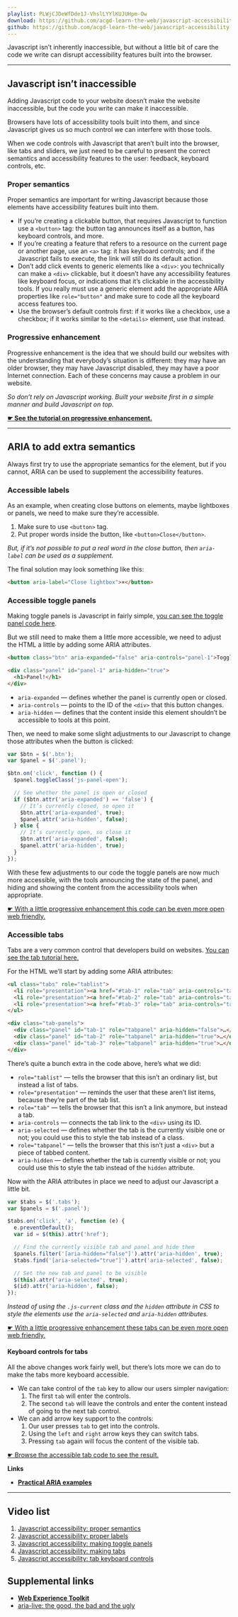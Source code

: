 ```yaml
---
playlist: PLWjCJDeWfDde1J-VhslLYYlKUJUHpm-Ow
download: https://github.com/acgd-learn-the-web/javascript-accessibility-code/archive/master.zip
github: https://github.com/acgd-learn-the-web/javascript-accessibility-code
---
```


Javascript isn’t inherently inaccessible, but without a little bit of care the code we write can disrupt accessibility features built into the browser.

---

## Javascript isn’t inaccessible

Adding Javascript code to your website doesn’t make the website inaccessible, but the code you write can make it inaccessible.

Browsers have lots of accessibility tools built into them, and since Javascript gives us so much control we can interfere with those tools.

When we code controls with Javascript that aren’t built into the browser, like tabs and sliders, we just need to be careful to present the correct semantics and accessibility features to the user: feedback, keyboard controls, etc.

### Proper semantics

Proper semantics are important for writing Javascript because those elements have accessibility features built into them.

- If you’re creating a clickable button, that requires Javascript to function use a `<button>` tag: the button tag announces itself as a button, has keyboard controls, and more.
- If you’re creating a feature that refers to a resource on the current page or another page, use an `<a>` tag: it has keyboard controls; and if the Javascript fails to execute, the link will still do its default action.
- Don’t add click events to generic elements like a `<div>`: you technically can make a `<div>` clickable, but it doesn’t have any accessibility features like keyboard focus, or indications that it’s clickable in the accessibility tools.
  If you really must use a generic element add the appropriate ARIA properties like `role="button"` and make sure to code all the keyboard access features too.
- Use the browser’s default controls first: if it works like a checkbox, use a checkbox; if it works similar to the `<details>` element, use that instead.

### Progressive enhancement

Progressive enhancement is the idea that we should build our websites with the understanding that everybody’s situation is different: they may have an older browser, they may have Javascript disabled, they may have a poor Internet connection. Each of these concerns may cause a problem in our website.

*So don’t rely on Javascript working. Built your website first in a simple manner and build Javascript on top.*

**[☛ See the tutorial on progressive enhancement.](/topics/progressive-enhancement/)**

---

## ARIA to add extra semantics

Always first try to use the appropriate semantics for the element, but if you cannot, ARIA can be used to supplement the accessibility features.

### Accessible labels

As an example, when creating close buttons on elements, maybe lightboxes or panels, we need to make sure they’re accessible.

1. Make sure to use `<button>` tag.
2. Put proper words inside the button, like `<button>Close</button>`.

*But, if it’s not possible to put a real word in the close button, then `aria-label` can be used as a supplement.*

The final solution may look something like this:

```html
<button aria-label="Close lightbox">×</button>
```

### Accessible toggle panels

Making toggle panels is Javascript in fairly simple, [you can see the toggle panel code here](/topics/javascript-components/#toggle-panels).

But we still need to make them a little more accessible, we need to adjust the HTML a little by adding some ARIA attributes.

```html
<button class="btn" aria-expanded="false" aria-controls="panel-1">Toggle</button>

<div class="panel" id="panel-1" aria-hidden="true">
  <h1>Panel!</h1>
</div>
```

- `aria-expanded` — defines whether the panel is currently open or closed.
- `aria-controls` — points to the ID of the `<div>` that this button changes.
- `aria-hidden` — defines that the content inside this element shouldn’t be accessible to tools at this point.

Then, we need to make some slight adjustments to our Javascript to change those attributes when the button is clicked:

```js
var $btn = $('.btn');
var $panel = $('.panel');

$btn.on('click', function () {
  $panel.toggleClass('js-panel-open');

  // See whether the panel is open or closed
  if ($btn.attr('aria-expanded') == 'false') {
    // It’s currently closed, so open it
    $btn.attr('aria-expanded', true);
    $panel.attr('aria-hidden', false);
  } else {
    // It’s currently open, so close it
    $btn.attr('aria-expanded', false);
    $panel.attr('aria-hidden', true);
  }
});
```

With these few adjustments to our code the toggle panels are now much more accessible, with the tools announcing the state of the panel, and hiding and showing the content from the accessibility tools when appropriate.

[☛ With a little progressive enhancement this code can be even more open web friendly.](/topics/progressive-enhancement/)

### Accessible tabs

Tabs are a very common control that developers build on websites. [You can see the tab tutorial here.](/topics/javascript-components/#tabs)

For the HTML we’ll start by adding some ARIA attributes:

```html
<ul class="tabs" role="tablist">
  <li role="presentation"><a href="#tab-1" role="tab" aria-controls="tab-1" aria-selected="true">Tab 1</a></li>
  <li role="presentation"><a href="#tab-2" role="tab" aria-controls="tab-2">Tab 2</a></li>
  <li role="presentation"><a href="#tab-3" role="tab" aria-controls="tab-3">Tab 3</a></li>
</ul>

<div class="tab-panels">
  <div class="panel" id="tab-1" role="tabpanel" aria-hidden="false">…</div>
  <div class="panel" id="tab-2" role="tabpanel" aria-hidden="true">…</div>
  <div class="panel" id="tab-3" role="tabpanel" aria-hidden="true">…</div>
</div>
```

There’s quite a bunch extra in the code above, here’s what we did:

- `role="tablist"` — tells the browser that this isn’t an ordinary list, but instead a list of tabs.
- `role="presentation"` — reminds the user that these aren’t list items, because they’re part of the tab list.
- `role="tab"` — tells the browser that this isn’t a link anymore, but instead a tab.
- `aria-controls` — connects the tab link to the `<div>` using its ID.
- `aria-selected` — defines whether the tab is the currently visible one or not; you could use this to style the tab instead of a class.
- `role="tabpanel"` — tells the browser that this isn’t just a `<div>` but a piece of tabbed content.
- `aria-hidden` — defines whether the tab is currently visible or not; you could use this to style the tab instead of the `hidden` attribute.

Now with the ARIA attributes in place we need to adjust our Javascript a little bit.

```js
var $tabs = $('.tabs');
var $panels = $('.panel');

$tabs.on('click', 'a', function (e) {
  e.preventDefault();
  var id = $(this).attr('href');

  // Find the currently visible tab and panel and hide them
  $panels.filter('[aria-hidden="false"]').attr('aria-hidden', true);
  $tabs.find('[aria-selected="true"]').attr('aria-selected', false);

  // Set the new tab and panel to be visible
  $(this).attr('aria-selected', true);
  $(id).attr('aria-hidden', false);
});
```

*Instead of using the `.js-current` class and the `hidden` attribute in CSS to style the elements use the `aria-selected` and `aria-hidden` attributes.*

[☛ With a little progressive enhancement these tabs can be even more open web friendly.](/topics/progressive-enhancement/)

#### Keyboard controls for tabs

All the above changes work fairly well, but there’s lots more we can do to make the tabs more keyboard accessible.

- We can take control of the `tab` key to allow our users simpler navigation:
  1. The first `tab` will enter the controls.
  2. The second `tab` will leave the controls and enter the content instead of going to the next tab control.
- We can add arrow key support to the controls:
  1. Our user presses `tab` to get into the controls.
  2. Using the `left` and `right` arrow keys they can switch tabs.
  3. Pressing `tab` again will focus the content of the visible tab.

[☛ Browse the accessible tab code to see the result.](https://github.com/acgd-learn-the-web/javascript-accessibility-code)

**Links**

- **[Practical ARIA examples](http://heydonworks.com/practical_aria_examples/)**

---

## Video list

1. [Javascript accessibility: proper semantics](https://www.youtube.com/watch?v=9bdHbANEZgM&index=1&list=PLWjCJDeWfDde1J-VhslLYYlKUJUHpm-Ow)
2. [Javascript accessibility: proper labels](https://www.youtube.com/watch?v=UcNJzL2BbRE&index=2&list=PLWjCJDeWfDde1J-VhslLYYlKUJUHpm-Ow)
3. [Javascript accessibility: making toggle panels](https://www.youtube.com/watch?v=w7S4YOC5YSQ&list=PLWjCJDeWfDde1J-VhslLYYlKUJUHpm-Ow&index=3)
4. [Javascript accessibility: making tabs](https://www.youtube.com/watch?v=G-0JAU0iEY4&index=4&list=PLWjCJDeWfDde1J-VhslLYYlKUJUHpm-Ow)
5. [Javascript accessibility: tab keyboard controls](https://www.youtube.com/watch?v=NWs0FwgrXaU&list=PLWjCJDeWfDde1J-VhslLYYlKUJUHpm-Ow&index=5)

## Supplemental links

- **[Web Experience Toolkit](https://wet-boew.github.io/wet-boew/index-en.html)**
- [aria-live: the good, the bad and the ugly](http://www.slideshare.net/maxdesign/arialive-the-good-the-bad-and-the-ugly)

